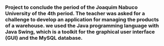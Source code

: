 ### Project to conclude the period of the Joaquim Nabuco University of the 4th period. The teacher was asked for a challenge to develop an application for managing the products of a warehouse. we used the Java programming language with Java Swing, which is a toolkit for the graphical user interface (GUI) and the MySQL database.
